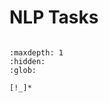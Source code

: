 #  NLP Tasks

```{include} /_common/techniques_points.md
```

```{toctree}
:maxdepth: 1
:hidden:
:glob:

[!_]*
```
